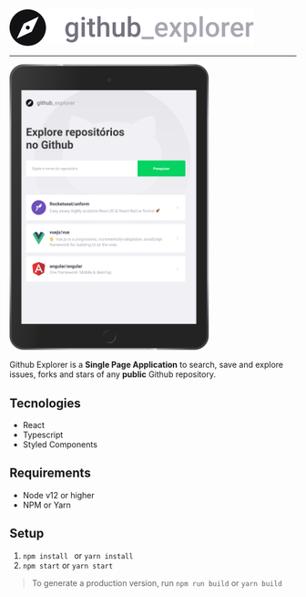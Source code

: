 <img src="./src/assets/logo.svg" float="right"  />

---
<img src="./screenshots/ipad.png" float="right" width="350" />



Github Explorer is a **Single Page Application** to search, save and explore issues, forks and stars of any **public** Github repository.

## Tecnologies

- React
- Typescript
- Styled Components



## Requirements

- Node v12 or higher
- NPM or Yarn

## Setup

1. `npm install ` or `yarn install`
2. `npm start` or `yarn start`

> To generate a production version, run `npm run build` or `yarn build`
